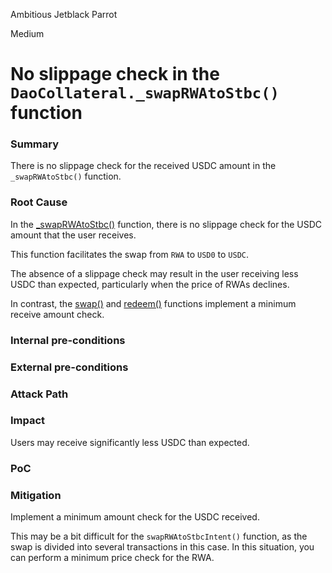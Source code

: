 Ambitious Jetblack Parrot

Medium

# No slippage check in the `DaoCollateral._swapRWAtoStbc()` function

### Summary

There is no slippage check for the received USDC amount in the `_swapRWAtoStbc()` function.

### Root Cause

In the [_swapRWAtoStbc()](https://github.com/sherlock-audit/2024-10-usual-labs-v1/tree/main/pegasus/packages/solidity/src/daoCollateral/DaoCollateral.sol#L612) function, there is no slippage check for the USDC amount that the user receives.

This function facilitates the swap from `RWA` to `USD0` to `USDC`.

The absence of a slippage check may result in the user receiving less USDC than expected, particularly when the price of RWAs declines.

In contrast, the [swap()](https://github.com/sherlock-audit/2024-10-usual-labs-v1/tree/main/pegasus/packages/solidity/src/daoCollateral/DaoCollateral.sol#L693) and [redeem()](https://github.com/sherlock-audit/2024-10-usual-labs-v1/tree/main/pegasus/packages/solidity/src/daoCollateral/DaoCollateral.sol#L726) functions implement a minimum receive amount check.

### Internal pre-conditions

### External pre-conditions

### Attack Path

### Impact

Users may receive significantly less USDC than expected.

### PoC

### Mitigation

Implement a minimum amount check for the USDC received.

This may be a bit difficult for the `swapRWAtoStbcIntent()` function, as the swap is divided into several transactions in this case. In this situation, you can perform a minimum price check for the RWA.